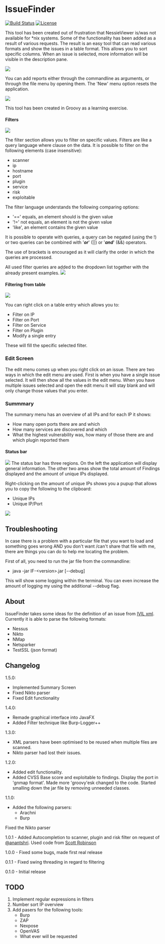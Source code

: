 # IssueFinder
[![Build Status](https://travis-ci.org/vdbaan/IssueFinder.svg?branch=master)](https://travis-ci.org/vdbaan/IssueFinder)
[![License](https://img.shields.io/badge/license-AGPL-brightgreen.svg)](https://github.com/vdbaan/IssueFinder/blob/master/LICENSE)

This tool has been created out of frustration that NessieViewer is/was not available for *nix systems. 
Some of the functionality has been added as a result of various requests. 
The result is an easy tool that can read various formats and show the issues in a table format. This allows you to
sort specific columns. When an issue is selected, more information will be visible in the description pane.

![](https://raw.githubusercontent.com/vdbaan/IssueFinder/master/wiki/images/FX-Issue-Finder.png)

You can add reports either through the commandline as arguments, or through the file menu by opening them.
The 'New' menu option resets the application.

![](https://raw.githubusercontent.com/vdbaan/IssueFinder/master/wiki/images/FX-File-Menu.png)

This tool has been created in Groovy as a learning exercise.  


#### Filters
![](https://raw.githubusercontent.com/vdbaan/IssueFinder/master/wiki/images/FX-Filter.png)

The filter section allows you to filter on specific values. Filters are like a query language where clause on the data. 
It is possible to filter on the following elements (case insensitive):
- scanner
- ip
- hostname
- port
- plugin
- service
- risk
- exploitable

The filter language understands the following comparing options:

- '==' equals, an element should is the given value
- '!=' not equals, an element is not the given value
- 'like', an element contains the given value

It is possible to operate with queries, a query can be negated (using the !) or two queries can be combined with 
'***or***' (||) or '***and***' (&&) operators.

The use of brackets is encouraged as it will clarify the order in which the queries are processed.

All used filter queries are added to the dropdown list together with the already present examples.
![](https://raw.githubusercontent.com/vdbaan/IssueFinder/master/wiki/images/FX-Filter-examples.png)

#### Filtering from table
![](https://raw.githubusercontent.com/vdbaan/IssueFinder/master/wiki/images/FX-Table-Menu.png)

You can right click on a table entry which allows you to:
- Filter on IP
- Filter on Port
- Filter on Service
- Filter on Plugin
- Modify a single entry

These will fill the specific selected filter.

### Edit Screen
The edit menu comes up when you right click on an issue. There are two ways in which the edit menu are used. First is when you 
have a single issue selected. It will then show all the values in the edit menu. 
When you have multiple issues selected and open the edit menu it will stay blank and will only change those values that you enter.

### Summmary
The summary menu has an overview of all IPs and for each IP it shows:
- How many open ports there are and which
- How many services are discovered and which
- What the highest vulnerability was, how many of those there are and which plugin reported them

#### Status bar
![](https://raw.githubusercontent.com/vdbaan/IssueFinder/master/wiki/images/FX-Status.png)
The status bar has three regions. On the left the application will display general information. The other two areas show
the total amount of Findings displayed and the amount of unique IPs displayed. 


Right-clicking on the amount of unique IPs shows you a pupup that allows you to copy the following to the clipboard:
- Unique IPs
- Unique IP/Port

![](https://raw.githubusercontent.com/vdbaan/IssueFinder/master/wiki/images/FX-ports.png)


## Troubleshooting
In case there is a problem with a particular file that you want to load and something goes wrong AND you don't want /can't 
share that file with me, there are things you can do to help me locating the problem.

First of all, you need to run the jar file from the commandline:
- java -jar IF-&lt;version&gt;.jar [--debug]

This will show some logging within the terminal. You can even increase the amount of logging my using the additional --debug flag.

## About
IssueFinder takes some ideas for the definition of an issue from [IVIL xml](https://github.com/seccubus/ivil). 
Currently it is able to parse the following formats:
  - Nessus
  - Nikto
  - NMap
  - Netsparker
  - TestSSL (json format)

## Changelog

1.5.0:
 - Implemented Summary Screen
 - Fixed Nikto parser
 - Fixed Edit functionality 

1.4.0:
 - Remade graphical interface into JavaFX
 - Added Filter technique like Burp-Logger++

1.3.0:
 - XML parsers have been optimised to be reused when multiple files are scanned.
 - Nikto parser had lost their issues.
 
1.2.0:
 - Added edit functionality.
 - Added CVSS Base score and exploitable to findings. Display the port in 'gnmap format'. Made more 'groovy'esk changed to the code.
 Started smalling down the jar file by removing unneeded classes.


1.1.0:
 - Added the following parsers:
   - Arachni
   - Burp

Fixed the Nikto parser

1.0.1 - Added Autocompletion to scanner, plugin and risk filter on request of [@anantshri](https://twitter.com/anantshri). Used code from [Scott Robinson](http://stackabuse.com/example-adding-autocomplete-to-jtextfield/)

1.0.0 - Fixed some bugs, made first real release

0.1.1 - Fixed swing threading in regard to filtering

0.1.0 - Initial release

## TODO
1. Implement regular expressions in filters
1. Number sort IP overview
1. Add pasers for the following tools:
   - Burp
   - ZAP
   - Nexpose
   - OpenVAS
   - What ever will be requested
